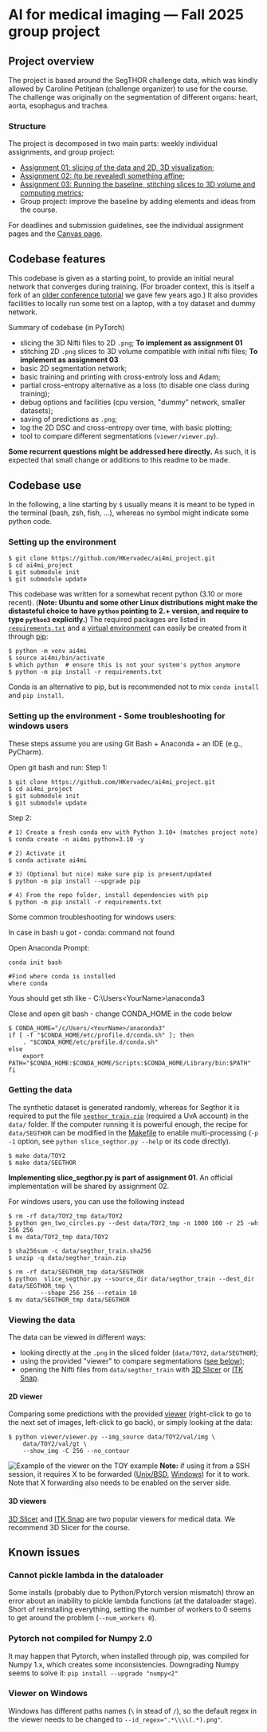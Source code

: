 # AI for medical imaging — Fall 2025 group project

## Project overview
The project is based around the SegTHOR challenge data, which was kindly allowed by Caroline Petitjean (challenge organizer) to use for the course. The challenge was originally on the segmentation of different organs: heart, aorta, esophagus and trachea.

### Structure
The project is decomposed in two main parts: weekly individual assignments, and group project:
* [Assignment 01: slicing of the data and 2D, 3D visualization](/weekly_assignments/01_slicing.md);
* [Assignment 02: (to be revealed) something affine](/weekly_assignments/02_affine.md);
* [Assignment 03: Running the baseline, stitching slices to 3D volume and computing metrics](/weekly_assignments/03_train_metrics.md);
* Group project: improve the baseline by adding elements and ideas from the course.

For deadlines and submission guidelines, see the individual assignment pages and the [Canvas page](https://canvas.uva.nl/courses/52878/assignments).

## Codebase features
This codebase is given as a starting point, to provide an initial neural network that converges during training. (For broader context, this is itself a fork of an [older conference tutorial](https://github.com/LIVIAETS/miccai_weakly_supervised_tutorial) we gave few years ago.) It also provides facilities to locally run some test on a laptop, with a toy dataset and dummy network.

Summary of codebase (in PyTorch)
* slicing the 3D Nifti files to 2D `.png`; **To implement as assignment 01**
* stitching 2D `.png` slices to 3D volume compatible with initial nifti files; **To implement as assignment 03**
* basic 2D segmentation network;
* basic training and printing with cross-entroly loss and Adam;
* partial cross-entropy alternative as a loss (to disable one class during training);
* debug options and facilities (cpu version, "dummy" network, smaller datasets);
* saving of predictions as `.png`;
* log the 2D DSC and cross-entropy over time, with basic plotting;
* tool to compare different segmentations (`viewer/viewer.py`).

**Some recurrent questions might be addressed here directly.** As such, it is expected that small change or additions to this readme to be made.

## Codebase use
In the following, a line starting by `$` usually means it is meant to be typed in the terminal (bash, zsh, fish, ...), whereas no symbol might indicate some python code.

### Setting up the environment
```
$ git clone https://github.com/HKervadec/ai4mi_project.git
$ cd ai4mi_project
$ git submodule init
$ git submodule update
```

This codebase was written for a somewhat recent python (3.10 or more recent). (**Note: Ubuntu and some other Linux distributions might make the distasteful choice to have `python` pointing to 2.+ version, and require to type `python3` explicitly.**) The required packages are listed in [`requirements.txt`](requirements.txt) and a [virtual environment](https://docs.python.org/3/library/venv.html) can easily be created from it through [pip](https://pypi.org/):
```
$ python -m venv ai4mi
$ source ai4mi/bin/activate
$ which python  # ensure this is not your system's python anymore
$ python -m pip install -r requirements.txt
```
Conda is an alternative to pip, but is recommended not to mix `conda install` and `pip install`.

### Setting up the environment - Some troubleshooting for windows users 
These steps assume you are using Git Bash + Anaconda + an IDE (e.g., PyCharm).

Open git bash and run:
Step 1:
```
$ git clone https://github.com/HKervadec/ai4mi_project.git
$ cd ai4mi_project
$ git submodule init
$ git submodule update
```
Step 2:
```
# 1) Create a fresh conda env with Python 3.10+ (matches project note)
$ conda create -n ai4mi python=3.10 -y

# 2) Activate it
$ conda activate ai4mi

# 3) (Optional but nice) make sure pip is present/updated
$ python -m pip install --upgrade pip

# 4) From the repo folder, install dependencies with pip
$ python -m pip install -r requirements.txt
```

Some common troubleshooting for windows users:

In case in bash u got - conda: command not found

Open Anaconda Prompt:
```
conda init bash

#Find where conda is installed
where conda
```
Yous should get sth like - C:\Users\<YourName>\anaconda3

Close and open git bash - change CONDA_HOME in the code below

```
$ CONDA_HOME="/c/Users/<YourName>/anaconda3"
if [ -f "$CONDA_HOME/etc/profile.d/conda.sh" ]; then
    . "$CONDA_HOME/etc/profile.d/conda.sh"
else
    export PATH="$CONDA_HOME:$CONDA_HOME/Scripts:$CONDA_HOME/Library/bin:$PATH"
fi
```

### Getting the data
The synthetic dataset is generated randomly, whereas for Segthor it is required to put the file [`segthor_train.zip`](https://amsuni-my.sharepoint.com/:u:/g/personal/h_t_g_kervadec_uva_nl/EfMdFte7pExAnPwt4tYUcxcBbJJO8dqxJP9r-5pm9M_ARw?e=ZNdjee) (required a UvA account) in the `data/` folder. If the computer running it is powerful enough, the recipe for `data/SEGTHOR` can be modified in the [Makefile](Makefile) to enable multi-processing (`-p -1` option, see `python slice_segthor.py --help` or its code directly).
```
$ make data/TOY2
$ make data/SEGTHOR
```

**Implementing slice_segthor.py is part of assignment 01**. An official implementation will be shared by assignment 02.

For windows users, you can use the following instead
```
$ rm -rf data/TOY2_tmp data/TOY2
$ python gen_two_circles.py --dest data/TOY2_tmp -n 1000 100 -r 25 -wh 256 256
$ mv data/TOY2_tmp data/TOY2

$ sha256sum -c data/segthor_train.sha256
$ unzip -q data/segthor_train.zip

$ rm -rf data/SEGTHOR_tmp data/SEGTHOR
$ python  slice_segthor.py --source_dir data/segthor_train --dest_dir data/SEGTHOR_tmp \
         --shape 256 256 --retain 10
$ mv data/SEGTHOR_tmp data/SEGTHOR
````

### Viewing the data
The data can be viewed in different ways:
- looking directly at the `.png` in the sliced folder (`data/TOY2`, `data/SEGTHOR`);
- using the provided "viewer" to compare segmentations ([see below](#viewing-the-results));
- opening the Nifti files from `data/segthor_train` with [3D Slicer](https://www.slicer.org/) or [ITK Snap](http://www.itksnap.org).

#### 2D viewer
Comparing some predictions with the provided [viewer](viewer/viewer.py) (right-click to go to the next set of images, left-click to go back), or simply looking at the data:
```
$ python viewer/viewer.py --img_source data/TOY2/val/img \
    data/TOY2/val/gt \
    --show_img -C 256 --no_contour
```
![Example of the viewer on the TOY example](viewer_toy.png)
**Note:** if using it from a SSH session, it requires X to be forwarded ([Unix/BSD](https://man.archlinux.org/man/ssh.1#X), [Windows](https://mobaxterm.mobatek.net/documentation.html#1_4)) for it to work. Note that X forwarding also needs to be enabled on the server side.


#### 3D viewers
[3D Slicer](https://www.slicer.org/) and [ITK Snap](http://www.itksnap.org) are two popular viewers for medical data. We recommend 3D Slicer for the course.


## Known issues
### Cannot pickle lambda in the dataloader
Some installs (probably due to Python/Pytorch version mismatch) throw an error about an inability to pickle lambda functions (at the dataloader stage). Short of reinstalling everything, setting the number of workers to 0 seems to get around the problem (`--num_workers 0`).

### Pytorch not compiled for Numpy 2.0
It may happen that Pytorch, when installed through pip, was compiled for Numpy 1.x, which creates some inconsistencies. Downgrading Numpy seems to solve it: `pip install --upgrade "numpy<2"`

### Viewer on Windows
Windows has different paths names (`\` in stead of `/`), so the default regex in the viewer needs to be changed to `--id_regex=".*\\\\(.*).png"`.
